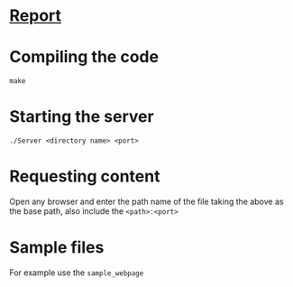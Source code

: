 # [Report](../master/FinalReport.pdf)
# Compiling the code
``` make ```

# Starting the server
``` ./Server <directory name> <port> ```

# Requesting content
Open any browser and enter the path name of the file taking the above <directory name> as the base path, also include the <port>
``` <path>:<port> ```

# Sample files
For example use the ``` sample_webpage ```
